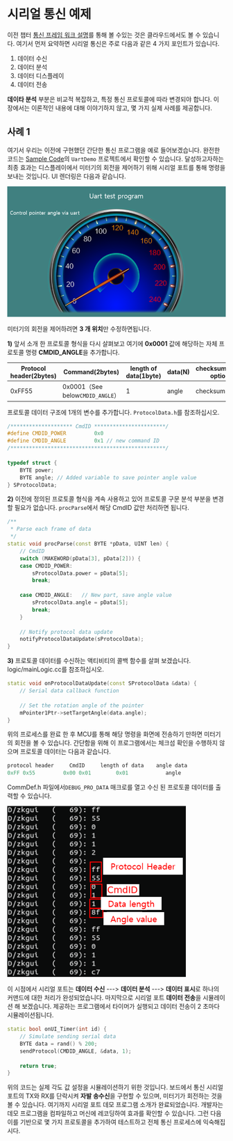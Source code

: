 
# 시리얼 통신 예제

이전 챕터 [통신 프레임 워크 설명](serial_framework.md)를 통해 볼 수있는 것은 클라우드에서도 볼 수 있습니다. 여기서 먼저 요약하면 시리얼 통신은 주로 다음과 같은 4 가지 포인트가 있습니다.

1. 데이터 수신
2. 데이터 분석
3. 데이터 디스플레이
4. 데이터 전송

**데이타 분석** 부분은 비교적 복잡하고, 특정 통신 프로토콜에 따라 변경되야 합니다. 이 장에서는 이론적인 내용에 대해 이야기하지 않고, 몇 가지 실제 사례를 제공합니다. 

## 사례 1 

 여기서 우리는 이전에 구현했던 간단한 통신 프로그램을 예로 들어보겠습니다.
 완전한 코드는 [Sample Code](demo_download.md#demo_download)의 `UartDemo` 프로젝트에서 확인할 수 있습니다.
 달성하고자하는 최종 효과는 디스플레이에서 미터기의 회전을 제어하기 위해 시리얼 포트를 통해 명령을 보내는 것입니다. UI 렌더링은 다음과 같습니다.

   ![](images/uart_demo.png)

 미터기의 회전을 제어하려면 **3 개 위치**만 수정하면됩니다.

**1)** 앞서 소개 한 프로토콜 형식을 다시 살펴보고 여기에 **0x0001** 값에 해당하는 자체 프로토콜 명령 **CMDID_ANGLE**을 추가합니다. 

| Protocol header(2bytes) | Command(2bytes) | length of data(1byte) | data(N) | checksum(1byte option) |
| --- | --- | --- | --- | --- |
| 0xFF55 | 0x0001（See below`CMDID_ANGLE`） | 1 | angle | checksum |

 프로토콜 데이터 구조에 1개의 변수를 추가합니다. `ProtocolData.h`를 참조하십시오.

```c++
/******************** CmdID ***********************/
#define CMDID_POWER			0x0
#define CMDID_ANGLE			0x1	// new command ID
/**************************************************/

typedef struct {
	BYTE power;
	BYTE angle;	// Added variable to save pointer angle value
} SProtocolData;
```
**2)** 이전에 정의된 프로토콜 형식을 계속 사용하고 있어 프로토콜 구문 분석 부분을 변경할 필요가 없습니다. `procParse`에서 해당 CmdID 값만 처리하면 됩니다.

```c++
/**
 * Parse each frame of data
 */
static void procParse(const BYTE *pData, UINT len) {
	// CmdID
	switch (MAKEWORD(pData[3], pData[2])) {
	case CMDID_POWER:
		sProtocolData.power = pData[5];
		break;

	case CMDID_ANGLE:	// New part, save angle value
		sProtocolData.angle = pData[5];
		break;
	}

	// Notify protocol data update
	notifyProtocolDataUpdate(sProtocolData);
}
```
**3)** 프로토콜 데이터를 수신하는 액티비티의 콜백 함수를 살펴 보겠습니다. logic/mainLogic.cc를 참조하십시오.

```c++
static void onProtocolDataUpdate(const SProtocolData &data) {
	// Serial data callback function

	// Set the rotation angle of the pointer
	mPointer1Ptr->setTargetAngle(data.angle);
}
```
 위의 프로세스를 완료 한 후 MCU를 통해 해당 명령을 화면에 전송하기 만하면 미터기의 회전을 볼 수 있습니다. 간단함을 위해 이 프로그램에서는 체크섬 확인을 수행하지 않으며 프로토콜 데이터는 다음과 같습니다.
```c++
protocol header     CmdID     length of data    angle data
0xFF 0x55         0x00 0x01        0x01            angle
```
CommDef.h 파일에서`DEBUG_PRO_DATA` 매크로를 열고 수신 된 프로토콜 데이터를 출력할 수 있습니다.

![](images/serial_data.png)

 이 시점에서 시리얼 포트는 **데이터 수신** ---> **데이터 분석** ---> **데이터 표시**로 하나의 커맨드에 대한 처리가 완성되었습니다.
 마지막으로 시리얼 포트 **데이터 전송**을 시뮬레이션 해 보겠습니다. 제공하는 프로그램에서 타이머가 실행되고 데이터 전송이 2 초마다 시뮬레이션됩니다.

```c++
static bool onUI_Timer(int id) {
	// Simulate sending serial data
	BYTE data = rand() % 200;
	sendProtocol(CMDID_ANGLE, &data, 1);

	return true;
}
```
 위의 코드는 실제 각도 값 설정을 시뮬레이션하기 위한 것입니다. 보드에서 통신 시리얼 포트의 TX와 RX를 단락시켜 **자발 송수신**을 구현할 수 있으며, 미터기가 회전하는 것을 볼 수 있습니다.
 여기까지 시리얼 포트 데모 프로그램 소개가 완료되었습니다. 개발자는 데모 프로그램을 컴파일하고 머신에 레코딩하여 효과를 확인할 수 있습니다. 그런 다음 이를 기반으로 몇 가지 프로토콜을 추가하여 테스트하고 전체 통신 프로세스에 익숙해집시다.